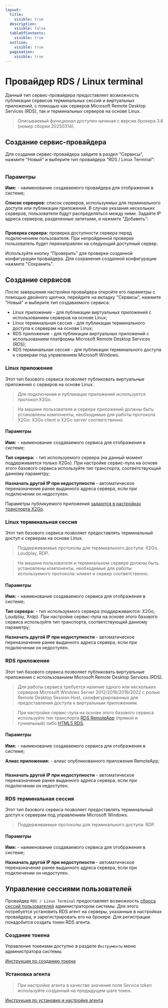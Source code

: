 ```yaml
---
layout:
  title:
    visible: true
  description:
    visible: false
  tableOfContents:
    visible: true
  outline:
    visible: true
  pagination:
    visible: true
---
```


# Провайдер RDS / Linux terminal

Данный тип сервис-провайдера предоставляет возможность публикации сервисов терминальных сессий и виртуальных приложений, с помощью как серверов Microsoft Remote Desktop Services (RDS), так и терминальных серверов на основе Linux.

> Описываемый функционал доступен начиная с версии брокера 3.6 (номер сборки 20250314).

## Создание сервис-провайдера <a href="#provider" id="provider"></a>

Для создания сервис-провайдера зайдите в раздел "Сервисы", нажмите "Новый" и выберите тип провайдера "RDS / Linux Terminal":

<figure><img src="../../../.gitbook/assets/rds-lterm-sp1.png" alt=""><figcaption></figcaption></figure>

### Параметры <a href="#params" id="params"></a>

**Имя:** - наименование создаваемого провайдера для отображения в системе;

**Список серверов:** список серверов, используемых для терминального доступа или публикации приложений. В случае указания нескольких серверов, пользователи будут распределяться между ними. Задайте IP адреса серверов, разделенные запятыми, и нажмите "Добавить":

<figure><img src="../../../.gitbook/assets/rds-sp-2.png" alt=""><figcaption></figcaption></figure>

**Проверка сервера:** проверка доступности сервера перед подключением пользователя. При непройденной проверке пользователь будет перенаправлен на следующий доступный сервер.

Используйте кнопку “Проверить” для проверки созданной конфигурации провайдера. Для сохранения созданной конфигурации нажмите "Сохранить".

## Создание сервисов <a href="#services" id="services"></a>

После завершения настройки провайдера откройте его параметры с помощью двойного щелчка, перейдите на вкладку "Сервисы", нажмите "Новый" и выберите тип создаваемого сервиса:

* Linux приложение - для публикации виртуальных приложений с использованием серверов на основе Linux;
* Linux терминальная сессия - для публикации терминального доступа к серверам на основе Linux;
* RDS приложение - для публикации виртуальных приложений с использованием платформы Microsoft Remote Desktop Services (RDS);
* RDS терминальная сессия - для публикации терминального доступа к серверам под управлением Microsoft Windows.

### Linux приложение <a href="#linux-app" id="linux-app"></a>

Этот тип базового сервиса позволяет публиковать виртуальные приложения с серверов на основе Linux.

> Для подключения и публикации приложений используется протокол X2Go.

> На машине пользователя и сервере приложений должны быть установлены компоненты, необходимые для работы протокола X2Go: X2Go client и X2Go server соответственно.

#### Параметры <a href="#params-la" id="params-la"></a>

**Имя:** - наименование создаваемого сервиса для отображения в системе;

**Тип сервера:** - тип используемого сервера (на данный момент поддерживается только X2Go). При настройке сервис-пула на основе этого базового сервиса используйте тип транспорта, соответствующий данному параметру;

**Назначать другой IP при недоступности** - автоматическое переназначение ранее выданного адреса сервера, если при подключении он недоступен.

Параметры публикуемого приложения [задаются в настройках транспорта X2Go](../transports/x2go.md).

### Linux терминальная сессия <a href="#linux-term" id="linux-term"></a>

Этот тип базового сервиса позволяет предоставлять терминальный доступ к серверам на основе Linux.

> Поддерживаемые протоколы для терминального доступа: X2Go, Loudplay, RDP.

> На машине пользователя и терминальном сервере должны быть установлены компоненты, необходимые для работы используемого протокола: клиент и сервер соответственно.

#### Параметры <a href="#params-lt" id="params-lt"></a>

**Имя:** - наименование создаваемого сервиса для отображения в системе;

**Тип сервера:** - тип используемого сервера (поддерживаются: X2Go, Loudplay, Xrdp). При настройке сервис-пула на основе этого базового сервиса используйте тип транспорта, соответствующий данному параметру;

**Назначать другой IP при недоступности** - автоматическое переназначение ранее выданного адреса сервера, если при подключении он недоступен.

### RDS приложение <a href="#rds-app" id="rds-app"></a>

Этот тип базового сервиса позволяет публиковать виртуальные приложения с использованием Microsoft Remote Desktop Services (RDS).

> Для работы сервиса требуется наличие одного или нескольких серверов Microsoft Windows Server 2012/2016/2019/2022 с ролью Remote Desktop Session Host, сконфигурированных для предоставления доступа к виртуальным приложениям.

> При настройке сервис-пула на основе этого базового сервиса используйте тип транспорта [RDS RemoteApp](../transports/rds-remoteapp.md) (прямой и туннельный) либо [HTML5 RDS](../transports/html5-rds.md).

#### Параметры <a href="#params-ra" id="params-ra"></a>

**Имя:** - наименование создаваемого сервиса для отображения в системе;

**Алиас приложения:** - алиас опубликованного приложения RemoteApp;

<figure><img src="../../../.gitbook/assets/vdi_rds_4.jpg" alt=""><figcaption></figcaption></figure>

**Назначать другой IP при недоступности** - автоматическое переназначение ранее выданного адреса сервера, если при подключении он недоступен.

### RDS терминальная сессия <a href="#rds-term" id="rds-term"></a>

Этот тип базового сервиса позволяет предоставлять терминальный доступ к серверам под управлением Microsoft Windows.

> Поддерживаемые протоколы для терминального доступа: RDP.

#### Параметры <a href="#params-rt" id="params-rt"></a>

**Имя:** - наименование создаваемого сервиса для отображения в системе;

**Назначать другой IP при недоступности** - автоматическое переназначение ранее выданного адреса сервера, если при подключении он недоступен.

## Управление сессиями пользователей <a href="#sessions" id="sessions"></a>

Провайдер `RDS / Linux Terminal` предоставляет возможность [сброса сессий пользователей](../tools.md#service-management) администратором системы. Для этого потребуется установить RDS агент на серверы, указанные в настройках провайдера, и зарегистрировать его на брокере. Для регистрации понадобится создать токен RDS агента.

### Создание токена <a href="#token" id="token"></a>

Управление токенами доступно в разделе `Инструменты` меню администратора системы.

[Инструкция по созданию токена](../tools.md#rds-actor)

### Установка агента <a href="#actor" id="actor"></a>

> При настройке агента в качестве значения поля Service token используйте созданный на предыдущем шаге токен.

[Инструкция по установке и настройке агента](../../hostvm-vdi-installation-guide/actor/rds-actor.md)

